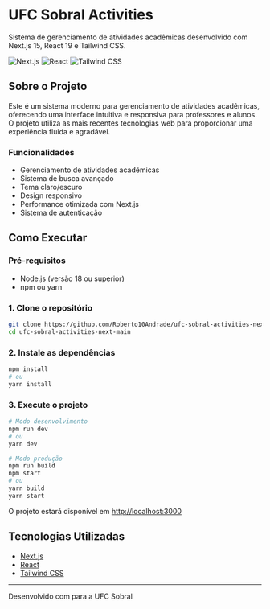 # UFC Sobral Activities 

Sistema de gerenciamento de atividades acadêmicas desenvolvido com Next.js 15, React 19 e Tailwind CSS.

![Next.js](https://img.shields.io/badge/Next.js-15.1.7-black?style=flat-square&logo=next.js)
![React](https://img.shields.io/badge/React-19.0.0-blue?style=flat-square&logo=react)
![Tailwind CSS](https://img.shields.io/badge/Tailwind_CSS-3.x-38B2AC?style=flat-square&logo=tailwind-css)

## Sobre o Projeto

Este é um sistema moderno para gerenciamento de atividades acadêmicas, oferecendo uma interface intuitiva e responsiva para professores e alunos. O projeto utiliza as mais recentes tecnologias web para proporcionar uma experiência fluida e agradável.

### Funcionalidades

- Gerenciamento de atividades acadêmicas
- Sistema de busca avançado
- Tema claro/escuro
- Design responsivo
- Performance otimizada com Next.js
- Sistema de autenticação

## Como Executar

### Pré-requisitos

- Node.js (versão 18 ou superior)
- npm ou yarn

### 1. Clone o repositório

```bash
git clone https://github.com/Roberto10Andrade/ufc-sobral-activities-next-main.git
cd ufc-sobral-activities-next-main
```

### 2. Instale as dependências

```bash
npm install
# ou
yarn install
```

### 3. Execute o projeto

```bash
# Modo desenvolvimento
npm run dev
# ou
yarn dev

# Modo produção
npm run build
npm start
# ou
yarn build
yarn start
```

O projeto estará disponível em [http://localhost:3000](http://localhost:3000)

## Tecnologias Utilizadas

- [Next.js](https://nextjs.org/)
- [React](https://reactjs.org/)
- [Tailwind CSS](https://tailwindcss.com/)
---

Desenvolvido com  para a UFC Sobral
